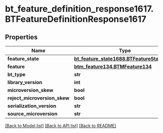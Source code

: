 # bt_feature_definition_response1617.BTFeatureDefinitionResponse1617

## Properties
Name | Type | Description | Notes
------------ | ------------- | ------------- | -------------
**feature_state** | [**bt_feature_state1688.BTFeatureState1688**](BTFeatureState1688.md) |  | [optional] 
**feature** | [**btm_feature134.BTMFeature134**](BTMFeature134.md) |  | [optional] 
**bt_type** | **str** |  | [optional] 
**library_version** | **int** |  | [optional] 
**microversion_skew** | **bool** |  | [optional] 
**reject_microversion_skew** | **bool** |  | [optional] 
**serialization_version** | **str** |  | [optional] 
**source_microversion** | **str** |  | [optional] 

[[Back to Model list]](../README.md#documentation-for-models) [[Back to API list]](../README.md#documentation-for-api-endpoints) [[Back to README]](../README.md)


